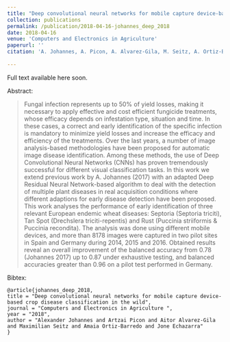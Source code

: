 ```yaml
---
title: "Deep convolutional neural networks for mobile capture device-based crop disease classification in the wild"
collection: publications
permalink: /publication/2018-04-16-johannes_deep_2018
date: 2018-04-16
venue: 'Computers and Electronics in Agriculture'
paperurl: ''
citation: 'A. Johannes, A. Picon, A. Alvarez-Gila, M. Seitz, A. Ortiz-Barredo, and J. Echazarra, “Deep convolutional neural networks for mobile capture device-based crop disease classification in the wild,” Computers and Electronics in Agriculture (Accepted), 2018.'
           
---
```


Full text available here soon.

Abstract: 

> Fungal infection represents up to 50% of yield losses, making it necessary to apply effective and cost efficient fungicide treatments, whose efficacy depends on infestation type, situation and time. In these cases, a correct and early identification of the specific infection is mandatory to minimize yield losses and increase the efficacy and efficiency of the treatments. Over the last years, a number of image analysis-based methodologies have been proposed for automatic image disease identification. Among these methods, the use of Deep Convolutional Neural Networks (CNNs) has proven tremendously successful for different visual classification tasks. In this work we extend previous work by A. Johannes (2017) with an adapted Deep Residual Neural Network-based algorithm to deal with the detection of multiple plant diseases in real acquisition conditions where different adaptions for early disease detection have been proposed. This work analyses the performance of early identification of three relevant European endemic wheat diseases: Septoria (Septoria triciti), Tan Spot (Drechslera triciti-repentis) and Rust (Puccinia striiformis & Puccinia recondita). The analysis was done using different mobile devices, and more than 8178 images were captured in two pilot sites in Spain and Germany during 2014, 2015 and 2016. Obtained results reveal an overall improvement of the balanced accuracy from 0.78 (Johannes 2017) up to 0.87 under exhaustive testing, and balanced accuracies greater than 0.96 on a pilot test performed in Germany. 

Bibtex:

```
@article{johannes_deep_2018,
title = "Deep convolutional neural networks for mobile capture device-based crop disease classification in the wild",
journal = "Computers and Electronics in Agriculture ",
year = "2018",
author = "Alexander Johannes and Artzai Picon and Aitor Alvarez-Gila and Maximilian Seitz and Amaia Ortiz-Barredo and Jone Echazarra"
}
```